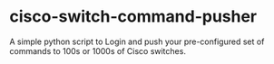 # cisco-switch-command-pusher
A simple python script to Login and push your pre-configured set of commands to 100s or 1000s of Cisco switches. 
